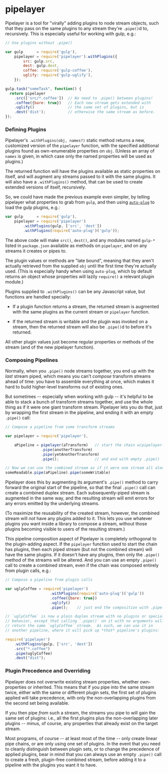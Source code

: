 # pipelayer

Pipelayer is a tool for "virally" adding plugins to node stream objects, such that they pass on the same plugins to any stream they're `.pipe()`d to, recursively.  This is especially useful for working with gulp, e.g.:

<!-- mockdown-setup: --printResults; languages.js = 'babel' -->

```js
// Use plugins without .pipe()

var gulp      = require('gulp'),
    pipelayer = require('pipelayer').withPlugins({
        src: gulp.src,
        dest: gulp.dest,
        coffee: require('gulp-coffee'),
        uglify: require('gulp-uglify'),
    });

gulp.task("someTask", function() {
  return pipelayer
    .src(['src/*.coffee'])  // No need to .pipe() between plugins!
    .coffee({bare: true})   // Each new stream gets extended with
    .uglify()               // the same set of plugins, but is
    .dest('dist');          // otherwise the same stream as before.
});
```

### Defining Plugins

Pipelayer's `.withPlugins(obj, names?)` static method returns a new, customized version of the `pipelayer` function, with the specified additional plugins found as own-enumerable properties on `obj`.  (Unless an array of `names` is given, in which case only the named properties will be used as plugins.)

The returned function will have the plugins available as static properties on itself, and will augment any streams passed to it with the same plugins.  It will also have a `.withPlugins()` method, that can be used to create extended versions of itself, recursively.

So, we could have made the previous example even simpler, by telling pipelayer what properties to grab from `gulp`, and then using [`auto-plug`](https://npmjs.com/package/auto-plug) to load the gulp plugins, e.g.:

<!--mockdown-set: ++ignore -->

```js
var gulp      = require('gulp'),
    pipelayer = require('pipelayer')
        .withPlugins(gulp, ['src', 'dest'])
        .withPlugins(require('auto-plug')('gulp'));
```

The above code will make `src()`, `dest()`, and any modules named `gulp-*` listed in `package.json` available as methods on `pipelayer`, and on any streams it creates or pipes to.

The plugin values or methods are "late bound", meaning that they aren't actually retrieved from the supplied `obj` until the first time they're actually used.  (This is especially handy when using `auto-plug`, which by default returns an object whose properties will lazily `require()` a relevant plugin module.)

Plugins supplied to `.withPlugins()` can be any Javascript value, but functions are handled specially:

* If a plugin function returns a stream, the returned stream is augmented with the same plugins as the current stream or `pipelayer` function.

* If the returned stream is writable and the plugin was invoked on a stream, then the returned stream will also be `.pipe()`d to before it's returned.

All other plugin values just become regular properties or methods of the stream (and of the new pipelayer function).


### Composing Pipelines

Normally, when you `.pipe()` node streams together, you end up with the *last* stream piped, which means you can't *compose* transform streams ahead of time: you have to assemble everything at once, which makes it hard to build higher-level transforms out of existing ones.

But sometimes -- especially when working with gulp -- it's helpful to be able to stack a bunch of transform streams together, and use the whole thing as if it were one giant transform stream.  Pipelayer lets you do that, just by wrapping the first stream in the pipeline, and ending it with an empty `.pipe()` call:

```js
// Compose a pipeline from some transform streams

var pipelayer = require('pipelayer'),

    aPipeline = pipelayer(aTransform)   // start the chain w/pipelayer()
                .pipe(anotherTransform)
                .pipe(yetAnotherTransform)
                .pipe();                // and end with empty .pipe()

// Now we can use the combined stream as if it were one stream all along
someReadable.pipe(aPipeline).pipe(someWritable)
```

Pipelayer does this by augmenting its argument's `.pipe()` method to carry forward the original start of the pipeline, so that the final `.pipe()` call can create a combined duplex stream.  Each subsequently-piped stream is augmented in the same way, and the resulting stream will emit errors for any errors emitted by the underlying streams.

(To maximize the reusability of the created stream, however, the combined stream will *not* have any plugins added to it.  This lets you use whatever plugins you want inside a library to compose a stream, without those plugins becoming visible to users of the resulting stream.)

This pipeline composition aspect of Pipelayer is completely orthogonal to the plugin-adding aspect.  If the `pipelayer` function used to start the chain has plugins, then each piped stream (but not the combined stream) will have the same plugins.  If it doesn't have any plugins, then only the `.pipe()` method of the streams will be altered.  And you can use an empty `.pipe()` call to create a combined stream, even if the chain was composed entirely from plugin calls, e.g.:

```js
// Compose a pipeline from plugin calls

var uglyCoffee = require('pipelayer')
                    .withPlugins(require('auto-plug')('gulp'))
                    .coffee({bare: true})
                    .uglify()
                    .pipe();    // just end the composition with .pipe()

// `uglyCoffee` is now a plain duplex stream with no plugins or special
// behavior, except that calling `.pipe()` on it with no arguments will
// return the same `uglyCoffee` stream.  As such, we can use it in
// another pipeline, where it will pick up *that* pipeline's plugins:

require('pipelayer')
    .withPlugins(gulp, ['src', 'dest'])
    .src("*.coffee")
    .pipe(uglyCoffee)   
    .dest("dist");
```


### Plugin Precedence and Overriding

Pipelayer does not overwrite existing stream properties, whether own-properties or inherited.  This means that if you pipe into the same stream twice, either with the same or different plugin sets, the first set of plugins applied will take precedence, with only the non-overlapping plugins from the second set being available.

If you then pipe *from* such a stream, the streams you pipe to will gain the same set of plugins: i.e., all the first plugins plus the non-overlapping later plugins -- minus, of course, any properties that already exist on the target stream.

Most programs, of course -- at least most of the time -- only create linear pipe chains, or are only using one set of plugins.  In the event that you need to cleanly distinguish between plugin sets, or to change the precedence of applied plugins, bear in mind that you can always use an empty `.pipe()` call to create a fresh, plugin-free combined stream, before adding it to a pipeline with the plugins you want it to have.



